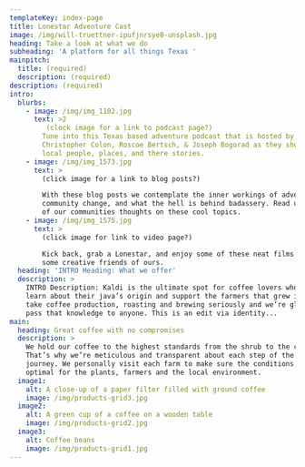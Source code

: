 ```yaml
---
templateKey: index-page
title: Lonestar Adventure Cast
image: /img/will-truettner-ipufjnrsye0-unsplash.jpg
heading: Take a look at what we do
subheading: 'A platform for all things Texas '
mainpitch:
  title: (required)
  description: (required)
description: (required)
intro:
  blurbs:
    - image: /img/img_1102.jpg
      text: >2
         (clock image for a link to podcast page?)
        Tune into this Texas based adventure podcast that is hosted by
        Christopher Colon, Roscoe Bertsch, & Joseph Bogorad as they showcase
        local people, places, and there stories.
    - image: /img/img_1573.jpg
      text: >
        (click image for a link to blog posts?)

        With these blog posts we contemplate the inner workings of adventure,
        community change, and what the hell is behind badassery. Read up on some
        of our communities thoughts on these cool topics.
    - image: /img/img_1575.jpg
      text: >
        (click image for link to video page?)

        Kick back, grab a Lonestar, and enjoy some of these neat films made by
        some creative friends of ours.
  heading: 'INTRO Heading: What we offer'
  description: >
    INTRO Description: Kaldi is the ultimate spot for coffee lovers who want to
    learn about their java’s origin and support the farmers that grew it. We
    take coffee production, roasting and brewing seriously and we’re glad to
    pass that knowledge to anyone. This is an edit via identity...
main:
  heading: Great coffee with no compromises
  description: >
    We hold our coffee to the highest standards from the shrub to the cup.
    That’s why we’re meticulous and transparent about each step of the coffee’s
    journey. We personally visit each farm to make sure the conditions are
    optimal for the plants, farmers and the local environment.
  image1:
    alt: A close-up of a paper filter filled with ground coffee
    image: /img/products-grid3.jpg
  image2:
    alt: A green cup of a coffee on a wooden table
    image: /img/products-grid2.jpg
  image3:
    alt: Coffee beans
    image: /img/products-grid1.jpg
---
```



